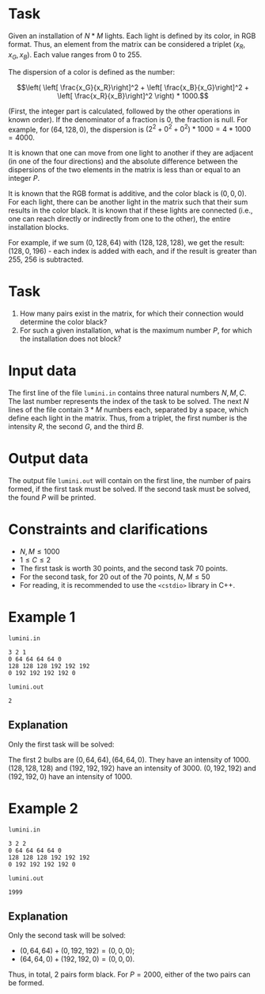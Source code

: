 # Task

Given an installation of $N * M$ lights. Each light is defined by its color, in RGB format. Thus, an element from the matrix can be considered a triplet $(x_R, x_G, x_B)$. Each value ranges from $0$ to $255$.

The dispersion of a color is defined as the number:

$$\left( \left[ \frac{x_G}{x_R}\right]^2 + \left[ \frac{x_B}{x_G}\right]^2 + \left[ \frac{x_R}{x_B}\right]^2 \right) * 1000.$$

(First, the integer part is calculated, followed by the other operations in known order). If the denominator of a fraction is $0$, the fraction is null. For example, for $(64, 128, 0)$, the dispersion is $(2^2 + 0^2 + 0^2) * 1000 = 4 * 1000 = 4000$.

It is known that one can move from one light to another if they are adjacent (in one of the four directions) and the absolute difference between the dispersions of the two elements in the matrix is less than or equal to an integer $P$.

It is known that the RGB format is additive, and the color black is $(0, 0, 0)$. For each light, there can be another light in the matrix such that their sum results in the color black. It is known that if these lights are connected (i.e., one can reach directly or indirectly from one to the other), the entire installation blocks.

For example, if we sum $(0, 128, 64)$ with $(128, 128, 128)$, we get the result: $(128, 0, 196)$ - each index is added with each, and if the result is greater than $255$, $256$ is subtracted.

# Task

1. How many pairs exist in the matrix, for which their connection would determine the color black?
2. For such a given installation, what is the maximum number $P$, for which the installation does not block?

# Input data

The first line of the file `lumini.in` contains three natural numbers $N, M, C$. The last number represents the index of the task to be solved.
The next $N$ lines of the file contain $3 * M$ numbers each, separated by a space, which define each light in the matrix. Thus, from a triplet, the first number is the intensity $R$, the second $G$, and the third $B$.

# Output data

The output file `lumini.out` will contain on the first line, the number of pairs formed, if the first task must be solved.
If the second task must be solved, the found $P$ will be printed.

# Constraints and clarifications

* $N, M \leq 1000$
* $1 \leq C \leq 2$
* The first task is worth $30$ points, and the second task $70$ points.
* For the second task, for $20$ out of the $70$ points, $N, M \leq 50$
* For reading, it is recommended to use the `<cstdio>` library in C++.

# Example 1

`lumini.in`
```
3 2 1
0 64 64 64 64 0
128 128 128 192 192 192
0 192 192 192 192 0
```

`lumini.out`
```
2
```

## Explanation

Only the first task will be solved:

The first $2$ bulbs are $(0, 64, 64), (64, 64, 0)$. They have an intensity of $1000$.
$(128, 128, 128)$ and $(192, 192, 192)$ have an intensity of 3000. $(0, 192, 192)$ and $(192, 192, 0)$ have an intensity of $1000$.

# Example 2

`lumini.in`
```
3 2 2
0 64 64 64 64 0
128 128 128 192 192 192
0 192 192 192 192 0
```

`lumini.out`
```
1999
```

## Explanation

Only the second task will be solved:

- $(0, 64, 64) + (0, 192, 192) = (0, 0, 0);$
- $(64, 64, 0) + (192, 192, 0) = (0, 0, 0).$

Thus, in total, $2$ pairs form black.
For $P = 2000$, either of the two pairs can be formed.
